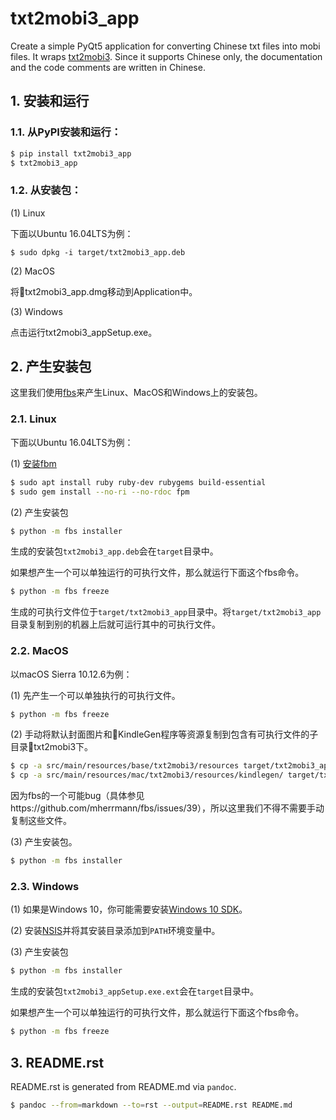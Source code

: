 # txt2mobi3_app

Create a simple PyQt5 application for converting Chinese txt files into mobi files. It wraps [txt2mobi3](https://github.com/renweizhukov/txt2mobi3). Since it supports Chinese only, the documentation and the code comments are written in Chinese.

## 1. 安装和运行

### 1.1. 从PyPI安装和运行：

```bash
$ pip install txt2mobi3_app
$ txt2mobi3_app
```

### 1.2. 从安装包：

(1) Linux

下面以Ubuntu 16.04LTS为例：

```bash
$ sudo dpkg -i target/txt2mobi3_app.deb
```

(2) MacOS

将txt2mobi3_app.dmg移动到Application中。

(3) Windows

点击运行txt2mobi3_appSetup.exe。

## 2. 产生安装包

这里我们使用[fbs](https://github.com/mherrmann/fbs-tutorial)来产生Linux、MacOS和Windows上的安装包。

### 2.1. Linux

下面以Ubuntu 16.04LTS为例：

(1) [安装fbm](https://fpm.readthedocs.io/en/latest/installing.html)

```bash
$ sudo apt install ruby ruby-dev rubygems build-essential
$ sudo gem install --no-ri --no-rdoc fpm
```

(2) 产生安装包

```bash
$ python -m fbs installer
```

生成的安装包`txt2mobi3_app.deb`会在`target`目录中。

如果想产生一个可以单独运行的可执行文件，那么就运行下面这个fbs命令。

```bash
$ python -m fbs freeze
```

生成的可执行文件位于`target/txt2mobi3_app`目录中。将`target/txt2mobi3_app`目录复制到别的机器上后就可运行其中的可执行文件。

### 2.2. MacOS

以macOS Sierra 10.12.6为例：

(1) 先产生一个可以单独执行的可执行文件。

```bash
$ python -m fbs freeze
```

(2) 手动将默认封面图片和KindleGen程序等资源复制到包含有可执行文件的子目录txt2mobi3下。

```bash
$ cp -a src/main/resources/base/txt2mobi3/resources target/txt2mobi3_app/txt2mobi3/ 
$ cp -a src/main/resources/mac/txt2mobi3/resources/kindlegen/ target/txt2mobi3_app/txt2mobi3/resources/
```

因为fbs的一个可能bug（具体参见https://github.com/mherrmann/fbs/issues/39），所以这里我们不得不需要手动复制这些文件。

(3) 产生安装包。

```bash
$ python -m fbs installer
```

### 2.3. Windows

(1) 如果是Windows 10，你可能需要安装[Windows 10 SDK](https://developer.microsoft.com/en-us/windows/downloads/windows-10-sdk)。

(2) 安装[NSIS](http://nsis.sourceforge.net/Main_Page)并将其安装目录添加到`PATH`环境变量中。

(3) 产生安装包

```bash
$ python -m fbs installer
```

生成的安装包`txt2mobi3_appSetup.exe.ext`会在`target`目录中。

如果想产生一个可以单独运行的可执行文件，那么就运行下面这个fbs命令。

```bash
$ python -m fbs freeze
```

## 3. README.rst

README.rst is generated from README.md via `pandoc`.

```bash
$ pandoc --from=markdown --to=rst --output=README.rst README.md
```
